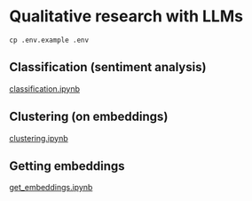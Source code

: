 # Qualitative research with LLMs

```
cp .env.example .env
```

<!-- ## Counting tokens -->

## Classification (sentiment analysis)

[classification.ipynb](classification.ipynb)

## Clustering (on embeddings)

[clustering.ipynb](clustering.ipynb)

## Getting embeddings

[get_embeddings.ipynb](get_embeddings.ipynb)
